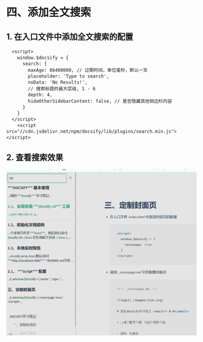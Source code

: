 # 四、添加全文搜索

## 1. 在入口文件中添加全文搜索的配置

  ```
    <script>
      window.$docsify = {
        search: {
          maxAge: 86400000, // 过期时间，单位毫秒，默认一天
          placeholder: 'Type to search',
          noData: 'No Results!',
          // 搜索标题的最大层级, 1 - 6
          depth: 4,
          hideOtherSidebarContent: false, // 是否隐藏其他侧边栏内容
        }
      }
    </script>
      <script src="//cdn.jsdelivr.net/npm/docsify/lib/plugins/search.min.js"></script>
  ```

## 2. 查看搜索效果
  ![搜索结果](./images/1656044719259.png)